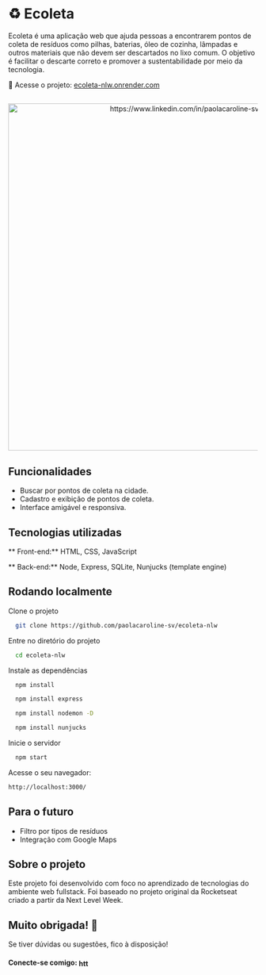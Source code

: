 # ♻️ Ecoleta 

Ecoleta é uma aplicação web que ajuda pessoas a encontrarem pontos de coleta de resíduos como pilhas, baterias, óleo de cozinha, lâmpadas e outros materiais que não devem ser descartados no lixo comum. O objetivo é facilitar o descarte correto e promover a sustentabilidade por meio da tecnologia.

🔗 Acesse o projeto: [ecoleta-nlw.onrender.com](https://ecoleta-nlw.onrender.com)

##
<p align="center" >
<a href="https://ecoleta-nlw.onrender.com" target="blank"><img src="https://i.imgur.com/FQYqUst.png" alt="https://www.linkedin.com/in/paolacaroline-sv/" width="700" /></a>
</p>

## Funcionalidades

- Buscar por pontos de coleta na cidade.
- Cadastro e exibição de pontos de coleta.
- Interface amigável e responsiva.
## Tecnologias utilizadas

** Front-end:** HTML, CSS, JavaScript

** Back-end:** Node, Express, SQLite, Nunjucks (template engine)


## Rodando localmente 

Clone o projeto

```bash
  git clone https://github.com/paolacaroline-sv/ecoleta-nlw
```

Entre no diretório do projeto

```bash
  cd ecoleta-nlw
```

Instale as dependências

```bash
  npm install
```
```bash
  npm install express
```
```bash
  npm install nodemon -D
```
```bash
  npm install nunjucks
```

Inicie o servidor

```bash
  npm start
```
Acesse o seu navegador:
```bash
http://localhost:3000/
```

## Para o futuro
 - Filtro por tipos de resíduos
- Integração com Google Maps


## Sobre o projeto
Este projeto foi desenvolvido com foco no aprendizado de tecnologias do ambiente web fullstack. Foi baseado no projeto original da Rocketseat criado a partir da Next Level Week.

## Muito obrigada! 💛
Se tiver dúvidas ou sugestões, fico à disposição!

#### Conecte-se comigo: <a href="https://linkedin.com/in/paolacaroline-sv/" target="blank"><img align="center" src="https://raw.githubusercontent.com/rahuldkjain/github-profile-readme-generator/master/src/images/icons/Social/linked-in-alt.svg" alt="https://www.linkedin.com/in/paolacaroline-sv/" height="15" width="25" /></a>
